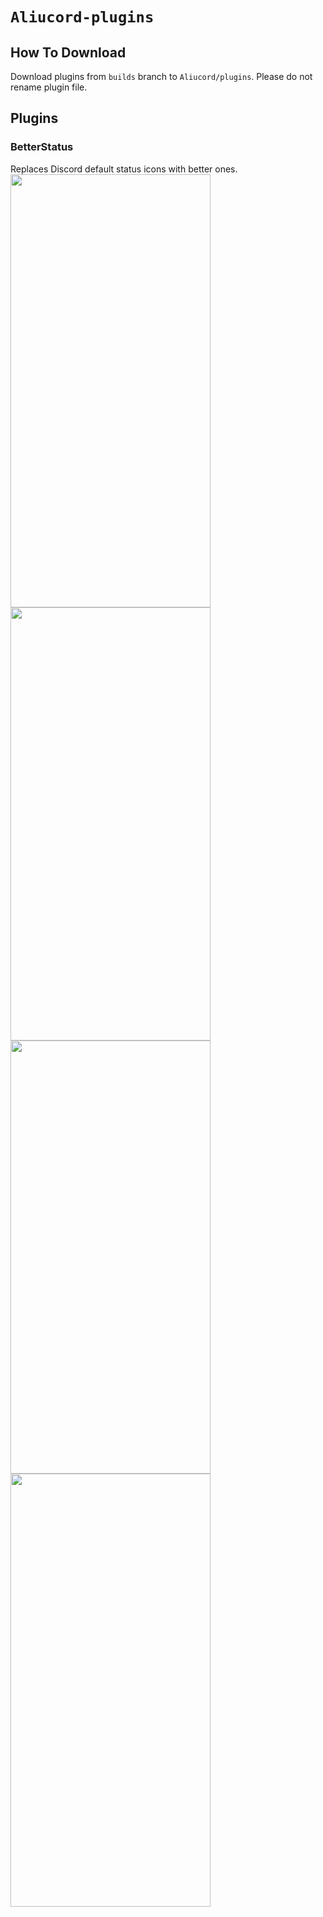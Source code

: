# `Aliucord-plugins`

## How To Download
Download plugins from `builds` branch to `Aliucord/plugins`. Please do not rename plugin file.

## Plugins

### BetterStatus
Replaces Discord default status icons with better ones.
<img src="https://user-images.githubusercontent.com/25458870/136738548-28bac559-310c-4818-88d9-d48d40fa1d22.jpg" width="320" height="693">
<img src="https://user-images.githubusercontent.com/25458870/136738561-6939b125-d486-4e6a-9653-fce6ef236ea1.jpg" width="320" height="693">
<img src="https://user-images.githubusercontent.com/25458870/136738565-5b0e4d84-5919-40cd-b5c7-cc5a7dc3153e.jpg" width="320" height="693">
<img src="https://user-images.githubusercontent.com/25458870/136738579-b1bf8d8b-dc2c-4f93-a90e-a634b6718a7a.jpg" width="320" height="693">
